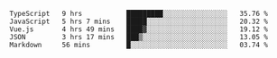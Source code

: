 
<!--
**xy406043/xy406043** is a ✨ _special_ ✨ repository because its `README.md` (this file) appears on your GitHub profile.

Here are some ideas to get you started:

- 🔭 I’m currently working on ...
- 🌱 I’m currently learning ...
- 👯 I’m looking to collaborate on ...
- 🤔 I’m looking for help with ...
- 💬 Ask me about ...
- 📫 How to reach me: ...
- 😄 Pronouns: ...
- ⚡ Fun fact: ...
-->

<!--START_SECTION:waka-->
```text
TypeScript   9 hrs           █████████░░░░░░░░░░░░░░░░   35.76 % 
JavaScript   5 hrs 7 mins    █████░░░░░░░░░░░░░░░░░░░░   20.32 % 
Vue.js       4 hrs 49 mins   ████▓░░░░░░░░░░░░░░░░░░░░   19.12 % 
JSON         3 hrs 17 mins   ███▒░░░░░░░░░░░░░░░░░░░░░   13.05 % 
Markdown     56 mins         █░░░░░░░░░░░░░░░░░░░░░░░░   03.74 % 
```
<!--END_SECTION:waka-->
